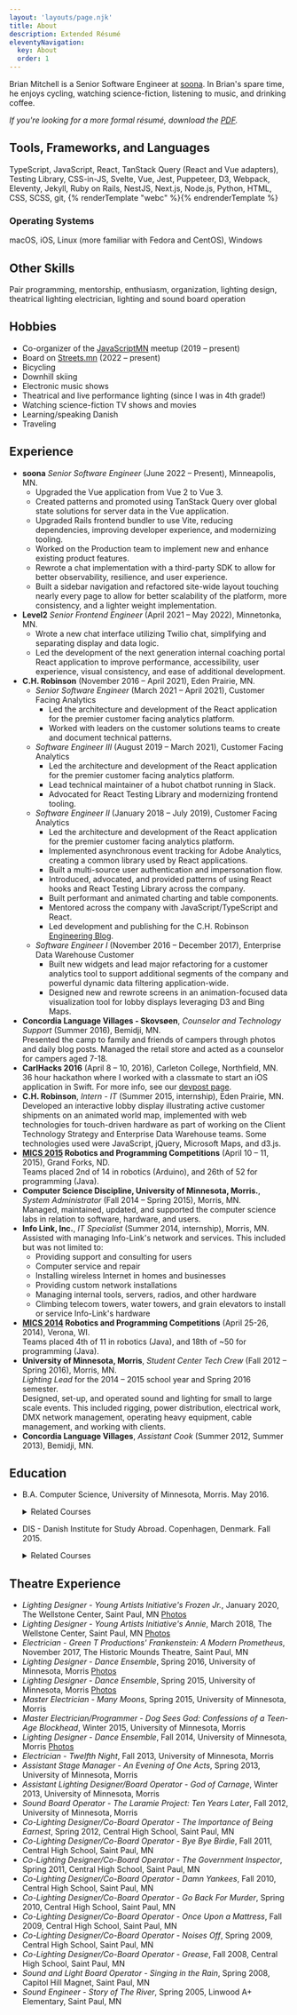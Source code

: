 ```yaml
---
layout: 'layouts/page.njk'
title: About
description: Extended Résumé
eleventyNavigation:
  key: About
  order: 1
---
```


Brian Mitchell is a Senior Software Engineer at [soona](https://soona.co). In Brian's spare time, he
enjoys cycling, watching science-fiction, listening to music, and drinking coffee.

_If you're looking for a more formal résumé, download the [PDF](https://github.com/BrianMitchL/resume/raw/main/resume%20-%20Brian%20Mitchell.pdf)._

## Tools, Frameworks, and Languages

TypeScript, JavaScript, React, TanStack Query (React and Vue adapters), Testing Library, CSS-in-JS, Svelte, Vue, Jest, Puppeteer, D3, Webpack, Eleventy, Jekyll, Ruby on Rails, NestJS, Next.js, Node.js, Python, HTML, CSS, SCSS, git,&nbsp;{% renderTemplate "webc" %}<latex-logo></latex-logo>{% endrenderTemplate %}

### Operating Systems

macOS, iOS, Linux (more familiar with Fedora and CentOS), Windows

## Other Skills

Pair programming, mentorship, enthusiasm, organization, lighting design, theatrical lighting electrician, lighting and sound board operation

## Hobbies

- Co-organizer of the [JavaScriptMN](https://www.meetup.com/JavaScriptMN/) meetup (2019 &ndash; present)
- Board on [Streets.mn](https://streets.mn) (2022 &ndash; present)
- Bicycling
- Downhill skiing
- Electronic music shows
- Theatrical and live performance lighting (since I was in 4th grade!)
- Watching science-fiction TV shows and movies
- Learning/speaking Danish
- Traveling

## Experience

- **soona** _Senior Software Engineer_ (June 2022 &ndash; Present), Minneapolis, MN.
  - Upgraded the Vue application from Vue 2 to Vue 3.
  - Created patterns and promoted using TanStack Query over global state solutions for server data in the Vue application.
  - Upgraded Rails frontend bundler to use Vite, reducing dependencies, improving developer experience, and modernizing tooling.
  - Worked on the Production team to implement new and enhance existing product features.
  - Rewrote a chat implementation with a third-party SDK to allow for better observability, resilience, and user experience.
  - Built a sidebar navigation and refactored site-wide layout touching nearly every page to allow for better scalability of the platform, more consistency, and a lighter weight implementation.
- **Level2** _Senior Frontend Engineer_ (April 2021 &ndash; May 2022), Minnetonka, MN.
  - Wrote a new chat interface utilizing Twilio chat, simplifying and separating display and data logic.
  - Led the development of the next generation internal coaching portal React application to improve performance, accessibility, user experience, visual consistency, and ease of additional development.
- **C.H. Robinson** (November 2016 &ndash; April 2021), Eden Prairie, MN.
  - _Senior Software Engineer_ (March 2021 &ndash; April 2021), Customer Facing Analytics
    - Led the architecture and development of the React application for the
      premier customer facing analytics platform.
    - Worked with leaders on the customer solutions teams to create and document
      technical patterns.
  - _Software Engineer III_ (August 2019 &ndash; March 2021), Customer Facing Analytics
    - Led the architecture and development of the React application for the
      premier customer facing analytics platform.
    - Lead technical maintainer of a hubot chatbot running in Slack.
    - Advocated for React Testing Library and modernizing frontend tooling.
  - _Software Engineer II_ (January 2018 &ndash; July 2019), Customer Facing Analytics
    - Led the architecture and development of the React application for the
      premier customer facing analytics platform.
    - Implemented asynchronous event tracking for Adobe Analytics, creating a
      common library used by React applications.
    - Built a multi-source user authentication and impersonation flow.
    - Introduced, advocated, and provided patterns of using React hooks and
      React Testing Library across the company.
    - Built performant and animated charting and table components.
    - Mentored across the company with JavaScript/TypeScript and React.
    - Led development and publishing for the C.H. Robinson
      [Engineering Blog](https://engineering.chrobinson.com).
  - _Software Engineer I_ (November 2016 &ndash; December 2017), Enterprise Data Warehouse Customer
    - Built new widgets and lead major refactoring for a customer analytics
      tool to support additional segments of the company and powerful dynamic
      data filtering application-wide.
    - Designed new and rewrote screens in an animation-focused data
      visualization tool for lobby displays leveraging D3 and Bing Maps.
- **Concordia Language Villages - Skovsøen**, _Counselor and Technology Support_ (Summer 2016), Bemidji, MN.\
  Presented the camp to family and friends of campers through photos and daily blog posts. Managed the retail store and acted as a counselor for campers aged 7-18.
- **CarlHacks 2016** (April 8 &ndash; 10, 2016), Carleton College, Northfield, MN.\
  36 hour hackathon where I worked with a classmate to start an iOS application in Swift. For more info, see our [devpost page](https://devpost.com/software/bpm).
- **C.H. Robinson**, _Intern - IT_ (Summer 2015, internship), Eden Prairie, MN.\
  Developed an interactive lobby display illustrating active customer shipments on an animated world map, implemented with web technologies for touch-driven hardware as part of working on the Client Technology Strategy and Enterprise Data Warehouse teams. Some technologies used were JavaScript, jQuery, Microsoft Maps, and d3.js.
- **[MICS 2015](https://www.micsymposium.org/mics2015/) Robotics and Programming Competitions** (April 10 &ndash; 11, 2015), Grand Forks, ND.\
  Teams placed 2nd of 14 in robotics (Arduino), and 26th of 52 for programming (Java).
- **Computer Science Discipline, University of Minnesota, Morris.**, _System Administrator_ (Fall 2014 &ndash; Spring 2015), Morris, MN.\
  Managed, maintained, updated, and supported the computer science labs in relation to software, hardware, and users.
- **Info Link, Inc.**, _IT Specialist_ (Summer 2014, internship), Morris, MN.\
  Assisted with managing Info-Link's network and services. This included but was not limited to:
  - Providing support and consulting for users
  - Computer service and repair
  - Installing wireless Internet in homes and businesses
  - Providing custom network installations
  - Managing internal tools, servers, radios, and other hardware
  - Climbing telecom towers, water towers, and grain elevators to install or service Info-Link's hardware
- **[MICS 2014](https://www.micsymposium.org/mics2014/) Robotics and Programming Competitions** (April 25-26, 2014), Verona, WI.\
  Teams placed 4th of 11 in robotics (Java), and 18th of ~50 for programming (Java).
- **University of Minnesota, Morris**, _Student Center Tech Crew_ (Fall 2012 &ndash; Spring 2016), Morris, MN.\
  _Lighting Lead_ for the 2014 &ndash; 2015 school year and Spring 2016 semester.\
  Designed, set-up, and operated sound and lighting for small to large scale events. This included rigging, power distribution, electrical work, DMX network management, operating heavy equipment, cable management, and working with clients.
- **Concordia Language Villages**, _Assistant Cook_ (Summer 2012, Summer 2013), Bemidji, MN.

## Education

- B.A. Computer Science, University of Minnesota, Morris. May 2016.

  <details>
  <summary>Related Courses</summary>

  - Network Administration Practicum with an Emphasis on Directory Services Directed Study (CSCI 4993)
  - Robotics (CSCI 4454)
  - Models of Computing Systems (CSCI 3401)
  - Human-Computer Interface Design (CSCI 4656)
  - Robotics Directed Study (x2) (CSCI 3993)
  - Software Design Directed Study (using MEAN Stack) (CSCI 4993)
  - Algorithms and Computability (CSCI 3501)
  - Software Design and Development (CSCI 3601)
  - Ethical and Social Implications of Technology (IS 1091)
  - Data Structures (CSCI 2101)
  - Foundations of Computer Science (CSCI 1302)
  - Digital Media Computation (CSCI 1201)

  </details>

- DIS - Danish Institute for Study Abroad. Copenhagen, Denmark. Fall 2015.
  <details>
  <summary>Related Courses</summary>

  - Artificial Intelligence
  - Sustainability in Northern Europe
  - Danish Language I&ndash;II

  </details>

## Theatre Experience

- _Lighting Designer_ - _Young Artists Initiative's Frozen Jr._, January 2020, The Wellstone Center, Saint Paul, MN [Photos](https://www.facebook.com/pg/youngartistsmn/photos/?tab=album&album_id=2788812927897660)
- _Lighting Designer_ - _Young Artists Initiative's Annie_, March 2018, The Wellstone Center, Saint Paul, MN [Photos](https://www.facebook.com/pg/youngartistsmn/photos/?tab=album&album_id=2328712980574326)
- _Electrician_ - _Green T Productions' Frankenstein: A Modern Prometheus_, November 2017, The Historic Mounds Theatre, Saint Paul, MN
- _Lighting Designer_ - _Dance Ensemble_, Spring 2016, University of Minnesota, Morris [Photos](https://flic.kr/s/aHskyhQRx3)
- _Lighting Designer_ - _Dance Ensemble_, Spring 2015, University of Minnesota, Morris [Photos](https://flic.kr/s/aHsk9VWDqc)
- _Master Electrician_ - _Many Moons_, Spring 2015, University of Minnesota, Morris
- _Master Electrician/Programmer_ - _Dog Sees God: Confessions of a Teen-Age Blockhead_, Winter 2015, University of Minnesota, Morris
- _Lighting Designer_ - _Dance Ensemble_, Fall 2014, University of Minnesota, Morris [Photos](https://flic.kr/s/aHsk6o7kgX)
- _Electrician_ - _Twelfth Night_, Fall 2013, University of Minnesota, Morris
- _Assistant Stage Manager_ - _An Evening of One Acts_, Spring 2013, University of Minnesota, Morris
- _Assistant Lighting Designer/Board Operator_ - _God of Carnage_, Winter 2013, University of Minnesota, Morris
- _Sound Board Operator_ - _The Laramie Project: Ten Years Later_, Fall 2012, University of Minnesota, Morris
- _Co-Lighting Designer/Co-Board Operator_ - _The Importance of Being Earnest_, Spring 2012, Central High School, Saint Paul, MN
- _Co-Lighting Designer/Co-Board Operator_ - _Bye Bye Birdie_, Fall 2011, Central High School, Saint Paul, MN
- _Co-Lighting Designer/Co-Board Operator_ - _The Government Inspector_, Spring 2011, Central High School, Saint Paul, MN
- _Co-Lighting Designer/Co-Board Operator_ - _Damn Yankees_, Fall 2010, Central High School, Saint Paul, MN
- _Co-Lighting Designer/Co-Board Operator_ - _Go Back For Murder_, Spring 2010, Central High School, Saint Paul, MN
- _Co-Lighting Designer/Co-Board Operator_ - _Once Upon a Mattress_, Fall 2009, Central High School, Saint Paul, MN
- _Co-Lighting Designer/Co-Board Operator_ - _Noises Off_, Spring 2009, Central High School, Saint Paul, MN
- _Co-Lighting Designer/Co-Board Operator_ - _Grease_, Fall 2008, Central High School, Saint Paul, MN
- _Sound and Light Board Operator_ - _Singing in the Rain_, Spring 2008, Capitol Hill Magnet, Saint Paul, MN
- _Sound Engineer_ - _Story of The River_, Spring 2005, Linwood A+ Elementary, Saint Paul, MN
